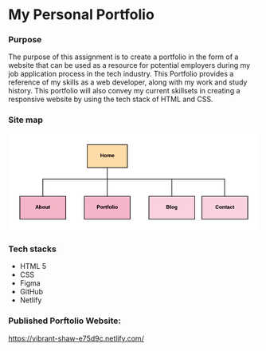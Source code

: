 # My Personal Portfolio

### Purpose
The purpose of this assignment is to create a portfolio in the form of a website that can be used as a resource for potential employers during my job application process in the tech industry. This Portfolio provides a reference of my skills as a web developer, along with my work and study history. This portfolio will also convey my current skillsets in creating a responsive website by using the tech stack of HTML and CSS.

### Site map
![image](images/sitemap.png)
### Tech stacks
* HTML 5
* CSS
* Figma
* GitHub
* Netlify

### Published Porftolio Website:
https://vibrant-shaw-e75d9c.netlify.com/